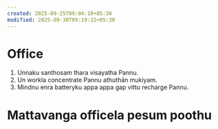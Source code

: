 ```yaml
---
created: 2025-09-25T09:04:10+05:30
modified: 2025-09-30T09:19:32+05:30
---
```


# Office

1. Unnaku santhosam thara visayatha Pannu.
2. Un workla concentrate Pannu athuthān mukiyam.
3. Mindnu enra batteryku appa appa gap vittu recharge Pannu.

# Mattavanga officela pesum poothu
